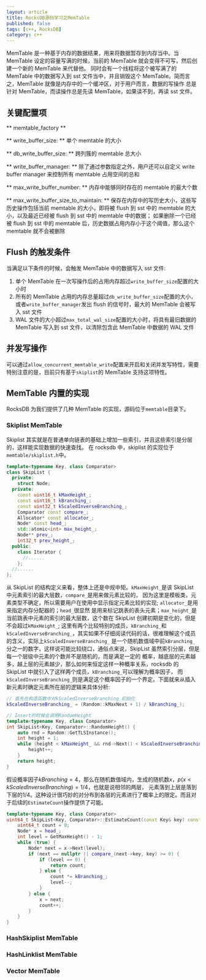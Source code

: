 ```yaml
---
layout: article
title: RocksDB源码学习之MemTable
published: false
tags: [c++, RocksDB]
category: c++
---
```


MemTable 是一种基于内存的数据结果，用来将数据暂存到内存当中。当 MemTable 设定的容量写满的时候，当前的 MemTable 就会变得不可写，然后创建一个新的 MemTable 来代替他。
同时会有一个线程将这个被写满了的 MemTable 中的数据写入到 sst 文件当中，并且销毁这个 MemTable。简而言之，MemTable 就像是内存中的一个缓冲区，对于用户而言，数据的写操作
总是针对 MemTable，而读操作总是先读 MemTable，如果读不到，再读 sst 文件。

## 关键配置项

** memtable_factory **

** write_buffer_size: ** 单个 memtable 的大小

** db_write_buffer_size: ** 跨列簇的 memtable 总大小

** write_buffer_manager: ** 除了通过参数指定之外，用户还可以自定义 write buffer manager 来控制所有 memtable 占用空间的总和

** max_write_buffer_number: ** 内存中能够同时存在的 memtable 的最大个数

** max_write_buffer_size_to_maintain: ** 保存在内存中的写历史大小，这些写历史操作包括当前 memtable 的大小，即将被 flush 到 sst 中的 memtable 的大小，以及最近已经被 flush 到 sst 中的 memtable 中的数据；
如果删除一个已经被 flush 到 sst 中的 memtable 后，历史数据占用内存小于这个阈值，那么这个 memtable 就不会被删除

## Flush 的触发条件

当满足以下条件的时候，会触发 MemTable 中的数据写入 sst 文件:

1. 单个 MemTable 在一次写操作后的占用内存超过`write_buffer_size`配置的大小时
2. 所有的 MemTable 占用的内存总量超过`db_write_buffer_size`配置的大小，或者`write_buffer_manager`发出 flush 的信号时，最大的 MemTable 会被写入 sst 文件
3. WAL 文件的大小超过`max_total_wal_size`配置的大小时，将具有最旧数据的 MemTable 写入到 sst 文件，以清除包含此 MemTable 中数据的 WAL 文件

## 并发写操作

可以通过`allow_concurrent_memtable_write`配置来开启和关闭并发写特性，需要特别注意的是，目前只有基于`skiplist`的 MemTable 支持这项特性。

## MemTable 内置的实现

RocksDB 为我们提供了几种 MemTable 的实现，源码位于`memtable`目录下。

### Skiplist MemTable

Skiplist 其实就是在普通单向链表的基础上增加一些索引，并且这些索引是分层的，这样能实现数据的快速查找。
在 rocksdb 中，skiplist 的实现位于`memtable/skiplist.h`中。

```c++
template<typename Key, class Comparator>
class SkipList {
  private:
    struct Node;
  private:
    const uint16_t kMaxHeight_;
    const uint16_t kBranching_;
    const uint32_t kScaledInverseBranching_;
    Comparator const compare_;
    Allocator* const allocator_;
    Node* const head_;
    std::atomic<int> max_height_;
    Node** prev_;
    int32_t prev_height_;
  public:
    class Iterator {
      //......
    };
  //......
};
```

从 SkipList 的结构定义来看，整体上还是中规中矩。`kMaxHeight_`是该 SkipList 中元素索引的最大层数，`compare_`是用来做元素比较的，
因为这里是模板类，元素类型不确定，所以需要用户在使用中显示指定元素比较的实现; `allocator_`是用来指定内存分配器的；`head_`很显然
是用来标记跳表的表头元素；`max_height_`是当前跳表中元素的索引的最大层数，这个数在 SkipList 创建初期是变化的，但是不会超过`kMaxHeight_`;
这里有两个比较特别的成员，`kBranching_`和`kScaledInverseBranching_`，其实如果不仔细阅读代码的话，很难理解这个成员的含义，实际上`kScaledInverseBranching_`
是一个随机数值域中前`kBranching_`分之一的数字，这样说可能比较绕口，通俗点来说，SkipList 虽然索引分层，但是每一个层级中元素的个数并不是随机的，而是满足一定的
概率，越底层的元素越多，越上层的元素越少，那么如何来恒定这样一种概率关系，rocksdb 的 SkipList 中就引入了这样两个成员，`kBranching_`可以理解为概率因子，
而`kScaledInverseBranching_`则是满足这个概率因子的一个界定。下面就来从插入新元素时确定元素所在层的逻辑来具体分析:

```c++
// 首先在构造函数中对kScaledInverseBranching_初始化
kScaledInverseBranching_ = (Random::kMaxNext + 1) / kBranching_);

// Insert的时候会调用RandomHeight
template<typename Key, class Comparator>
int SkipList<Key, Comparator>::RandomHeight() {
    auto rnd = Random::GetTLSInstance();
    int height = 1;
    while (height < kMaxHeight_ && rnd->Next() < kScaledInverseBranching_) {
        height++;
    }
    return height;
}
```

假设概率因子$kBranching = 4$，那么在随机数值域内，生成的随机数$x$，$p(x < kScaledInverseBranching) = 1 / 4$，也就是说相邻的两层，
元素落到上层是落到下层的$1/4$。这种设计很巧妙的对分布到各层的元素进行了概率上的限定。而且对于后续的`EstimateCount`操作提供了可能。

```c++
template<typename Key, class Comparator>
uint64_t SkipList<Key, Comparator>::EstimateCount(const Key& key) const {
    uint64_t count = 0;
    Node* x = head_;
    int level = GetMaxHeight() - 1;
    while (true) {
        Node* next = x->Next(level);
        if (next == nullptr || compare_(next->key, key) >= 0) {
            if (level == 0) {
                return count;
            } else {
                count *= kBranching_;
                level--;
            }
        } else {
            x = next;
            count++;
        }
    }
}
```

### HashSkiplist MemTable

### HashLinklist MemTable

### Vector MemTable
